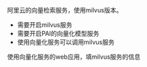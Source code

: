 阿里云的向量检索服务，使用milvus版本。

- 需要开启milvus服务
- 需要开启PAI的向量化模型服务
- 使用向量化服务可以调用milvus服务

使用向量化服务的web应用，填milvus服务的信息